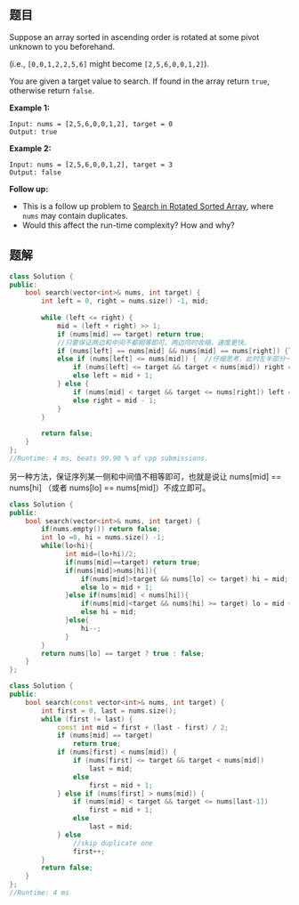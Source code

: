 ## 题目

Suppose an array sorted in ascending order is rotated at some pivot unknown to you beforehand.

(i.e., `[0,0,1,2,2,5,6]` might become `[2,5,6,0,0,1,2]`).

You are given a target value to search. If found in the array return `true`, otherwise return `false`.

**Example 1:**

```
Input: nums = [2,5,6,0,0,1,2], target = 0
Output: true
```

**Example 2:**

```
Input: nums = [2,5,6,0,0,1,2], target = 3
Output: false
```

**Follow up:**

- This is a follow up problem to [Search in Rotated Sorted Array](https://leetcode.com/problems/search-in-rotated-sorted-array/description/), where `nums` may contain duplicates.
- Would this affect the run-time complexity? How and why?



## 题解

```cpp
class Solution {
public:
    bool search(vector<int>& nums, int target) {
        int left = 0, right = nums.size() -1, mid;
        
        while (left <= right) {
            mid = (left + right) >> 1;
            if (nums[mid] == target) return true;
            //只要保证两边和中间不都相等即可。两边同时收缩，速度更快。
            if (nums[left] == nums[mid] && nums[mid] == nums[right]) {left++; right--;}
            else if (nums[left] <= nums[mid]) {  //仔细思考，此时左半部分一定是非严格递增的
                if (nums[left] <= target && target < nums[mid]) right = mid - 1;
                else left = mid + 1;
            } else {
                if (nums[mid] < target && target <= nums[right]) left = mid + 1;
                else right = mid - 1;
            }
        }
        
        return false;
    }
};
//Runtime: 4 ms, beats 99.90 % of cpp submissions.
```

另一种方法，保证序列某一侧和中间值不相等即可，也就是说让 nums[mid] == nums[hi] （或者 nums[lo] == nums[mid]）不成立即可。

```cpp
class Solution {
public:
    bool search(vector<int>& nums, int target) {
        if(nums.empty()) return false;
        int lo =0, hi = nums.size() -1;
        while(lo<hi){
              int mid=(lo+hi)/2;
              if(nums[mid]==target) return true;
              if(nums[mid]>nums[hi]){
                  if(nums[mid]>target && nums[lo] <= target) hi = mid;
                  else lo = mid + 1;
              }else if(nums[mid] < nums[hi]){
                  if(nums[mid]<target && nums[hi] >= target) lo = mid + 1;
                  else hi = mid;
              }else{
                  hi--;
              }
        }
        return nums[lo] == target ? true : false;
    }
};
```

```cpp
class Solution {
public:
    bool search(const vector<int>& nums, int target) {
        int first = 0, last = nums.size();
        while (first != last) {
            const int mid = first + (last - first) / 2;
            if (nums[mid] == target)
                return true;
            if (nums[first] < nums[mid]) {
                if (nums[first] <= target && target < nums[mid])
                    last = mid;
                else
                    first = mid + 1;
            } else if (nums[first] > nums[mid]) {
                if (nums[mid] < target && target <= nums[last-1])
                    first = mid + 1;
                else
                    last = mid;
            } else
                //skip duplicate one
                first++;
        }
        return false;
    }
};
//Runtime: 4 ms
```
